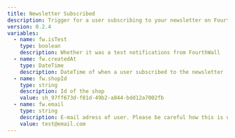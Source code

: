 ```yaml
---
title: Newsletter Subscribed
description: Trigger for a user subscribing to your newsletter on Fourthwall
version: 0.2.4
variables:
  - name: fw.isTest
    type: boolean
    description: Whether it was a test notifications from FourthWall
  - name: fw.createdAt
    type: DateTime
    description: DateTime of when a user subscribed to the newsletter
  - name: fw.shopId
    type: string
    description: Id of the shop
    value: sh_97ff673d-f81d-49b2-a844-bdd12a7002fb
  - name: fw.email
    type: string
    description: E-mail adress of user. Please be careful how this is used.
    value: test@email.com
---
```

